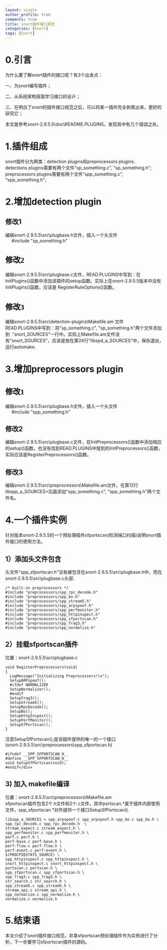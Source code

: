 ```yaml
---
layout: single
author_profile: true
comments: true
title: snort插件接口规范
categories: [Snort]
tags: [Snort]
---
```


<h1>0.引言</h1>
为什么要了解snort插件的接口呢？有3个出发点：

一、为snort编写插件；

二、从系统架构层面学习接口的设计；

三、在明白了snort的插件接口规范之后，可以将某一插件完全剥离出来，更好的研究它；

本文是参考snort-2.9.5.5\doc\README.PLUGINS，发现其中有几个错误之处。
<h1>1.插件组成</h1>
<div>snort插件分为两类：detection plugins和preprocessors plugins.</div>
<div>detections plugins需要有两个文件"sp_something.c", "sp_something.h";</div>
<div>preprocessors plugins需要有两个文件"spp_something.c", "spp_something.h";</div>
<h1>2.增加detection plugin</h1>
<h2>修改1</h2>
<div>编辑snort-2.9.5.5\src\plugbase.h文件，插入一个头文件</div>
<div>     #include "sp_something.h"</div>
<div style="color: #000000; font-family: Tahoma; font-style: normal; font-variant: normal; font-weight: normal; letter-spacing: normal; line-height: normal; orphans: 2; text-align: -webkit-auto; text-indent: 0px; text-transform: none; white-space: normal; widows: 2; word-spacing: 0px; -webkit-text-size-adjust: auto; -webkit-text-stroke-width: 0px; font-size: medium;"></div>
<div style="color: #000000; font-family: Tahoma; font-style: normal; font-variant: normal; font-weight: normal; letter-spacing: normal; line-height: normal; orphans: 2; text-align: -webkit-auto; text-indent: 0px; text-transform: none; white-space: normal; widows: 2; word-spacing: 0px; -webkit-text-size-adjust: auto; -webkit-text-stroke-width: 0px; font-size: medium;">
<h2>修改2</h2>
</div>
<div>编辑snort-2.9.5.5\src\plugbase.c文件，READ.PLUGINS中写到：在InitPlugins()函数中添加该插件的setup函数。实际上在snort-2.9.5.5版本中没有InitPlugins()函数，应该是 RegisterRuleOptions()函数。</div>
<div style="color: #000000; font-family: Tahoma; font-style: normal; font-variant: normal; font-weight: normal; letter-spacing: normal; line-height: normal; orphans: 2; text-align: -webkit-auto; text-indent: 0px; text-transform: none; white-space: normal; widows: 2; word-spacing: 0px; -webkit-text-size-adjust: auto; -webkit-text-stroke-width: 0px; font-size: medium;"></div>
<div style="color: #000000; font-family: Tahoma; font-style: normal; font-variant: normal; font-weight: normal; letter-spacing: normal; line-height: normal; orphans: 2; text-align: -webkit-auto; text-indent: 0px; text-transform: none; white-space: normal; widows: 2; word-spacing: 0px; -webkit-text-size-adjust: auto; -webkit-text-stroke-width: 0px; font-size: medium;">
<h2>修改3</h2>
</div>
<div>编辑snort-2.9.5.5\src\detection-plugins\Makefile.am 文件</div>
<div>READ.PLUGINS中写到：将"sp_something.c", "sp_something.h"两个文件添加到  "snort_SOURCES"一行中。实际上Makefile.am文件没有"snort_SOURCES"，应该是放在第24行"libspd_a_SOURCES"中，保存退出，运行automake.</div>
<h1>3.增加preprocessors plugin</h1>
<div style="color: #000000; font-family: Tahoma; font-style: normal; font-variant: normal; font-weight: normal; letter-spacing: normal; line-height: normal; orphans: 2; text-align: -webkit-auto; text-indent: 0px; text-transform: none; white-space: normal; widows: 2; word-spacing: 0px; -webkit-text-size-adjust: auto; -webkit-text-stroke-width: 0px; font-size: medium;"></div>
<div style="color: #000000; font-family: Tahoma; font-style: normal; font-variant: normal; font-weight: normal; letter-spacing: normal; line-height: normal; orphans: 2; text-align: -webkit-auto; text-indent: 0px; text-transform: none; white-space: normal; widows: 2; word-spacing: 0px; -webkit-text-size-adjust: auto; -webkit-text-stroke-width: 0px; font-size: medium;">
<h2>修改1</h2>
</div>
<div>编辑snort-2.9.5.5\src\plugbase.h文件，插入一个头文件</div>
<div>
<div>     #include "spp_something.h"</div>
<h2>修改2</h2>
<div>编辑snort-2.9.5.5\src\plugbase.c文件，在InitPreprocessors()函数中添加相应的setup()函数。也没有找到READ.PLUGINS中提到的InitPreprocessors()函数，实际应该是RegisterPreprocessors()函数。</div>
<h2>修改3</h2>
<div>编辑snort-2.9.5.5\src\preprocessors\Makefile.am文件，在第12行libspp_a_SOURCES=后面添加"spp_something.c", "spp_something.h"两个文件名。</div>
</div>
<h1>4.一个插件实例</h1>

<div>针对版本snort-2.9.5.5的一个预处理插件sfportscan(检测端口扫描)说明snort插件接口的使用方法。</div>
<h2>1）添加头文件包含</h2>
<div>头文件"spp_sfportscan.h"没有被包含在snort-2.9.5.5\src\plugbase.h中，而在snort-2.9.5.5\src\plugbase.c头部.</div>
<div></div>

    /* built-in preprocessors */ 
    #include "preprocessors/spp_rpc_decode.h" 
    #include "preprocessors/spp_bo.h"
    #include "preprocessors/spp_stream5.h"
    #include "preprocessors/spp_arpspoof.h"
    #include "preprocessors/spp_perfmonitor.h"
    #include "preprocessors/spp_httpinspect.h"
    #include "preprocessors/spp_sfportscan.h"
    #include "preprocessors/spp_frag3.h"
    #include "preprocessors/spp_normalize.h"

<h2>2）挂载sfportscan插件</h2>
<div>位置：snort-2.9.5.5\src\plugbase.c</div>

    void RegisterPreprocessors(void)
    {
      LogMessage("Initializing Preprocessors!\n");
      SetupARPspoof();
      #ifdef NORMALIZER
      SetupNormalizer();
      #endif
      SetupFrag3();
      SetupStream5();
      SetupRpcDecode();
      SetupBo();
      SetupHttpInspect();
      SetupPerfMonitor();
      SetupSfPortscan();
    }
    
<div>注意SetupSfPortscan();是该插件提供的唯一的一个接口</div>
<div>
<div>(snort-2.9.5.5\src\preprocessors\spp_sfportscan.h)</div>
</div>

    #ifndef __SPP_SFPORTSCAN_H__
    #define __SPP_SFPORTSCAN_H__
    void SetupSfPortscan(void);
    #endif</div>
  
<h2>3) 加入 makefile编译</h2>
<div>
<div>位置：snort-2.9.5.5\src\preprocessors\Makefile.am</div>
</div>
sfportscan插件包含2个.h文件和2个.c文件，其中portscan.*属于插件内部使用文件，spp_sfportscan.*对外提供一个接口SetupSfPortscan().

    libspp_a_SOURCES = spp_arpspoof.c spp_arpspoof.h spp_bo.c spp_bo.h \
    spp_rpc_decode.c spp_rpc_decode.h  \
    stream_expect.c stream_expect.h \
    spp_perfmonitor.c spp_perfmonitor.h \
    perf.c perf.h \
    perf-base.c perf-base.h \
    perf-flow.c perf-flow.h \
    perf-event.c perf-event.h \
    $(PROCPIDSTATS_SOURCE) \
    spp_httpinspect.c spp_httpinspect.h \
    snort_httpinspect.c snort_httpinspect.h \
    portscan.c portscan.h \
    spp_sfportscan.c spp_sfportscan.h \
    spp_frag3.c spp_frag3.h \
    str_search.c str_search.h \
    spp_stream5.c spp_stream5.h \
    stream_api.c stream_api.h \
    spp_normalize.c spp_normalize.h \
    normalize.c normalize.h


<h1>5.结束语</h1>
本文介绍了snort插件接口规范，并拿sfportscan预处理插件作为实例进行了分析，下一步要学习sfportscan插件的源码。
